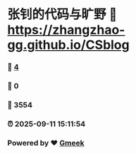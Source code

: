 # 张钊的代码与旷野 :link: https://zhangzhao-gg.github.io/CSblog 
### :page_facing_up: [4](https://zhangzhao-gg.github.io/CSblog/tag.html) 
### :speech_balloon: 0 
### :hibiscus: 3554 
### :alarm_clock: 2025-09-11 15:11:54 
### Powered by :heart: [Gmeek](https://github.com/Meekdai/Gmeek)

